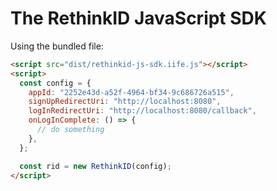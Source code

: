 # The RethinkID JavaScript SDK

Using the bundled file:

```html
<script src="dist/rethinkid-js-sdk.iife.js"></script>
<script>
  const config = {
    appId: "2252e43d-a52f-4964-bf34-9c686726a515",
    signUpRedirectUri: "http://localhost:8080",
    logInRedirectUri: "http://localhost:8080/callback",
    onLogInComplete: () => {
      // do something
    },
  };

  const rid = new RethinkID(config);
</script>
```
